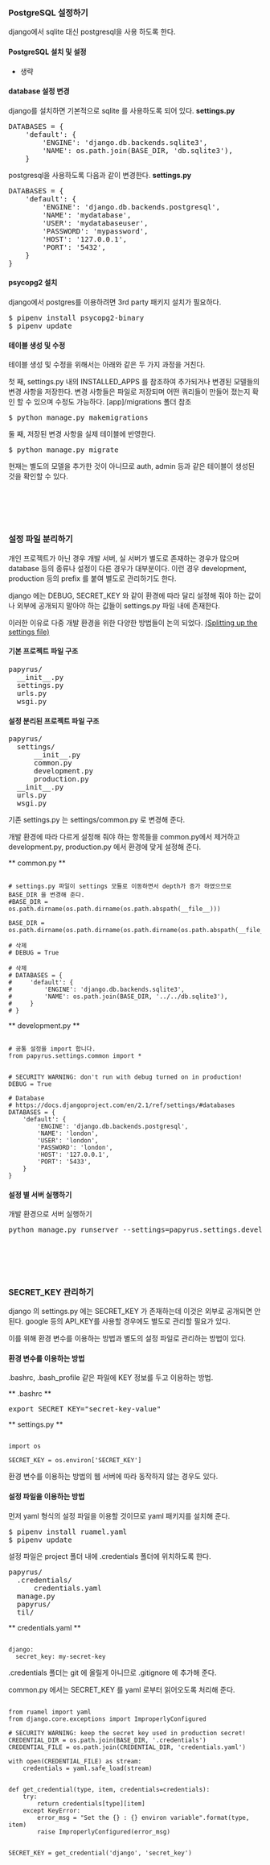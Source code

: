 ### PostgreSQL 설정하기 
django에서 sqlite 대신 postgresql을 사용 하도록 한다. 

#### PostgreSQL 설치 및 설정 
- 생략 

#### database 설정 변경 
django를 설치하면 기본적으로 sqlite 를 사용하도록 되어 있다. 
**settings.py**


<pre>
DATABASES = {
    'default': {
        'ENGINE': 'django.db.backends.sqlite3',
        'NAME': os.path.join(BASE_DIR, 'db.sqlite3'),
    }
</pre>

postgresql을 사용하도록 다음과 같이 변경한다. 
**settings.py**

<pre>
DATABASES = {
    'default': {
        'ENGINE': 'django.db.backends.postgresql',
        'NAME': 'mydatabase',
        'USER': 'mydatabaseuser',
        'PASSWORD': 'mypassword',
        'HOST': '127.0.0.1',
        'PORT': '5432',
    }
}
</pre>

#### psycopg2 설치 
django에서 postgres를 이용하려면 3rd party 패키지 설치가 필요하다. 

<pre>
$ pipenv install psycopg2-binary
$ pipenv update
</pre>

#### 테이블 생성 및 수정 
테이블 생성 및 수정을 위해서는 아래와 같은 두 가지 과정을 거친다. 



첫 째, settings.py 내의 INSTALLED_APPS 를 참조하여 추가되거나 변경된 모델들의 변경 사항을 저장한다. 
변경 사항들은 파일로 저장되며 어떤 쿼리들이 만들어 졌는지 확인 할 수 있으며 수정도 가능하다. 
[app]/migrations 폴더 참조 


<pre>
$ python manage.py makemigrations
</pre>


둘 째, 저장된 변경 사항을 실제 테이블에 반영한다. 

<pre>
$ python manage.py migrate
</pre>

현재는 별도의 모델을 추가한 것이 아니므로 auth, admin 등과 같은 테이블이 생성된 것을 확인할 수 있다. 

<br><br>
-----

### 설정 파일 분리하기 

개인 프로젝트가 아닌 경우 개발 서버, 실 서버가 별도로 존재하는 경우가 많으며 database 등의 종류나 설정이 다른 경우가 대부분이다. 이런 경우 development, production 등의 prefix 를 붙여 별도로 관리하기도 한다. 

django 에는 DEBUG, SECRET_KEY 와 같이 환경에 따라 달리 설정해 줘야 하는 값이나 외부에 공개되지 말아야 하는 값들이 settings.py 파일 내에 존재한다. 

이러한 이유로 다중 개발 환경을 위한 다양한 방법들이 논의 되었다. [(Splitting up the settings file)](https://code.djangoproject.com/wiki/SplitSettings)


#### 기본 프로젝트 파일 구조 

<pre>
papyrus/
  __init__.py
  settings.py
  urls.py
  wsgi.py
</pre>


#### 설정 분리된 프로젝트 파일 구조 

<pre>
papyrus/
  settings/
      __init__.py
      common.py
      development.py
      production.py
  __init__.py
  urls.py
  wsgi.py
</pre>

기존 settings.py 는 settings/common.py 로 변경해 준다. 

개발 환경에 따라 다르게 설정해 줘야 하는 항목들을 common.py에서 제거하고 development.py, production.py 에서 환경에 맞게 설정해 준다. 

** common.py **

<pre><code>
# settings.py 파일이 settings 모듈로 이동하면서 depth가 증가 하였으므로 BASE_DIR 을 변경해 준다. 
#BASE_DIR = os.path.dirname(os.path.dirname(os.path.abspath(__file__)))

BASE_DIR = os.path.dirname(os.path.dirname(os.path.dirname(os.path.abspath(__file__))))

# 삭제 
# DEBUG = True

# 삭제 
# DATABASES = {
#     'default': {
#         'ENGINE': 'django.db.backends.sqlite3',
#         'NAME': os.path.join(BASE_DIR, '../../db.sqlite3'),
#     }
# }
</code></pre>

** development.py **

<pre><code>
# 공통 설정을 import 합니다. 
from papyrus.settings.common import *


# SECURITY WARNING: don't run with debug turned on in production!
DEBUG = True

# Database
# https://docs.djangoproject.com/en/2.1/ref/settings/#databases
DATABASES = {
    'default': {
        'ENGINE': 'django.db.backends.postgresql',
        'NAME': 'london',
        'USER': 'london',
        'PASSWORD': 'london',
        'HOST': '127.0.0.1',
        'PORT': '5433',
    }
}
</code></pre>

#### 설정 별 서버 실행하기 

개발 환경으로 서버 실행하기 

<pre>
python manage.py runserver --settings=papyrus.settings.development
</pre>


<br><br>
-----
### SECRET_KEY 관리하기 
django 의 settings.py 에는 SECRET_KEY 가 존재하는데 이것은 외부로 공개되면 안된다. 
google 등의 API_KEY를 사용할 경우에도 별도로 관리할 필요가 있다. 

이를 위해 환경 변수를 이용하는 방법과 별도의 설정 파일로 관리하는 방법이 있다. 

#### 환경 변수를 이용하는 방법 
.bashrc, .bash_profile 같은 파일에 KEY 정보를 두고 이용하는 방법. 

** .bashrc ** 

<pre>
export SECRET_KEY="secret-key-value"
</pre>

** settings.py **

<pre><code>
import os 

SECRET_KEY = os.environ['SECRET_KEY'] 
</code></pre>

환경 변수를 이용하는 방법의 웹 서버에 따라 동작하지 않는 경우도 있다. 

#### 설정 파일을 이용하는 방법 

먼저 yaml 형식의 설정 파일을 이용할 것이므로 yaml 패키지를 설치해 준다. 

<pre>
$ pipenv install ruamel.yaml
$ pipenv update
</pre>

설정 파일은 project 폴더 내에 .credentials 폴더에 위치하도록 한다.

<pre>
papyrus/
  .credentials/
      credentials.yaml
  manage.py
  papyrus/
  til/
</pre>

** credentials.yaml **

<pre><code>
django:
  secret_key: my-secret-key
</code></pre>

.credentials 폴더는 git 에 올릴게 아니므로 .gitignore 에 추가해 준다. 

common.py 에서는 SECRET_KEY 를 yaml 로부터 읽어오도록 처리해 준다. 

<pre><code>
from ruamel import yaml
from django.core.exceptions import ImproperlyConfigured

# SECURITY WARNING: keep the secret key used in production secret!
CREDENTIAL_DIR = os.path.join(BASE_DIR, '.credentials')
CREDENTIAL_FILE = os.path.join(CREDENTIAL_DIR, 'credentials.yaml')

with open(CREDENTIAL_FILE) as stream:
    credentials = yaml.safe_load(stream)


def get_credential(type, item, credentials=credentials):
    try:
        return credentials[type][item]
    except KeyError:
        error_msg = "Set the {} : {} environ variable".format(type, item)
        raise ImproperlyConfigured(error_msg)


SECRET_KEY = get_credential('django', 'secret_key')

</code></pre>















